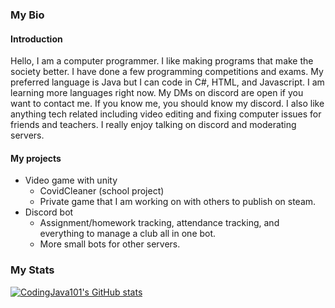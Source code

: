 ### My Bio
#### Introduction
Hello, I am a computer programmer. I like making programs that make the society better. I have done a few programming competitions and exams. My preferred language is Java but I can code in C#, HTML, and Javascript. I am learning more languages right now.
My DMs on discord are open if you want to contact me. If you know me, you should know my discord.
I also like anything tech related including video editing and fixing computer issues for friends and teachers. I really enjoy talking on discord and moderating servers.
#### My projects
- Video game with unity
  - CovidCleaner (school project)
  - Private game that I am working on with others to publish on steam.
- Discord bot
  - Assignment/homework tracking, attendance tracking, and everything to manage a club all in one bot.
  - More small bots for other servers.
### My Stats
[![CodingJava101's GitHub stats](https://github-readme-stats.vercel.app/api?username=codingJava101)](https://github.com/anuraghazra/github-readme-stats)
